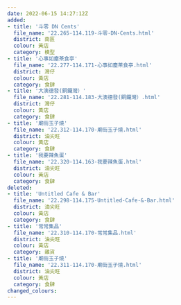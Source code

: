 ```yaml
---
date: 2022-06-15 14:27:12Z
added:
- title: '斗零 DN Cents'
  file_name: '22.265-114.119-斗零-DN-Cents.html'
  district: 南區
  colour: 黃店
  category: 模型
- title: '心事如塵茶食亭'
  file_name: '22.277-114.171-心事如塵茶食亭.html'
  district: 灣仔
  colour: 黃店
  category: 食肆
- title: '大澳德發(銅鑼灣）'
  file_name: '22.281-114.183-大澳德發(銅鑼灣）.html'
  district: 灣仔
  colour: 黃店
  category: 食肆
- title: '廟街玉子燒'
  file_name: '22.312-114.170-廟街玉子燒.html'
  district: 油尖旺
  colour: 黃店
  category: 食肆
- title: '我要辣魚蛋'
  file_name: '22.320-114.163-我要辣魚蛋.html'
  district: 油尖旺
  colour: 黃店
  category: 食肆
deleted:
- title: 'Untitled Cafe & Bar'
  file_name: '22.298-114.175-Untitled-Cafe-&-Bar.html'
  district: 油尖旺
  colour: 黃店
  category: 食肆
- title: '常常集品'
  file_name: '22.310-114.170-常常集品.html'
  district: 油尖旺
  colour: 黃店
  category: 雜貨
- title: '廟街玉子燒'
  file_name: '22.311-114.170-廟街玉子燒.html'
  district: 油尖旺
  colour: 黃店
  category: 食肆
changed_colours:
---
```

